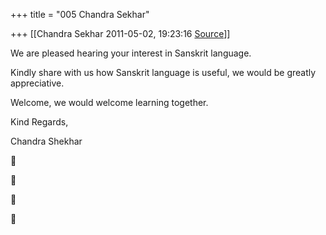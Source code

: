 +++
title = "005 Chandra Sekhar"

+++
[[Chandra Sekhar	2011-05-02, 19:23:16 [Source](https://groups.google.com/g/samskrita/c/QFFdNDD0xM0)]]



We are pleased hearing your interest in Sanskrit language.

Kindly share with us how Sanskrit language is useful, we would be greatly appreciative.



Welcome, we would welcome learning together.



Kind Regards,

Chandra Shekhar  
  









